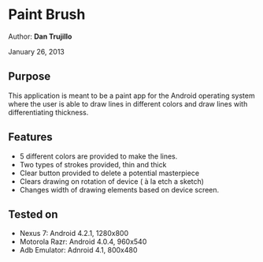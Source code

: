 # Paint Brush
Author: **Dan Trujillo**

January 26, 2013

## Purpose

This application is meant to be a paint app for the Android operating system where the user is able to draw lines in different colors and draw lines with differentiating thickness.

## Features

* 5 different colors are provided to make the lines.
* Two types of strokes provided, thin and thick
* Clear button provided to delete a potential masterpiece
* Clears drawing on rotation of device ( à la etch a sketch)
* Changes width of drawing elements based on device screen.

## Tested on
* Nexus 7: Android 4.2.1, 1280x800
* Motorola Razr: Android 4.0.4, 960x540
* Adb Emulator: Adnroid 4.1, 800x480
